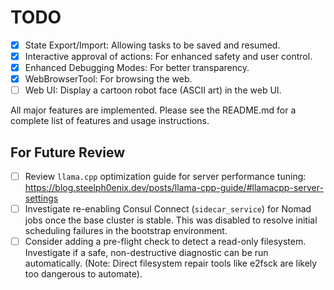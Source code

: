 # TODO

- [x] State Export/Import: Allowing tasks to be saved and resumed.
- [x] Interactive approval of actions: For enhanced safety and user control.
- [x] Enhanced Debugging Modes: For better transparency.
- [x] WebBrowserTool: For browsing the web.
- [ ] Web UI: Display a cartoon robot face (ASCII art) in the web UI.

All major features are implemented. Please see the README.md for a complete list of features and usage instructions.

## For Future Review

- [ ] Review `llama.cpp` optimization guide for server performance tuning: https://blog.steelph0enix.dev/posts/llama-cpp-guide/#llamacpp-server-settings
- [ ] Investigate re-enabling Consul Connect (`sidecar_service`) for Nomad jobs once the base cluster is stable. This was disabled to resolve initial scheduling failures in the bootstrap environment.
- [ ] Consider adding a pre-flight check to detect a read-only filesystem. Investigate if a safe, non-destructive diagnostic can be run automatically. (Note: Direct filesystem repair tools like e2fsck are likely too dangerous to automate).
